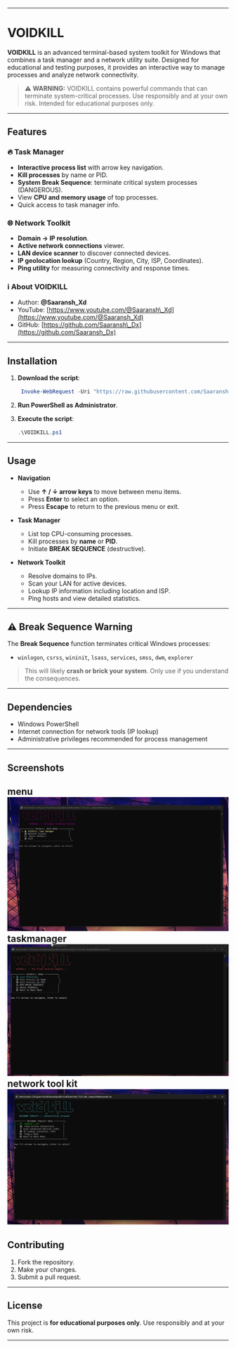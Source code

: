 
---

# VOIDKILL

**VOIDKILL** is an advanced terminal-based system toolkit for Windows that combines a task manager and a network utility suite. Designed for educational and testing purposes, it provides an interactive way to manage processes and analyze network connectivity.

> ⚠️ **WARNING:** VOIDKILL contains powerful commands that can terminate system-critical processes. Use responsibly and at your own risk. Intended for educational purposes only.

---

## Features

### 🔥 Task Manager

* **Interactive process list** with arrow key navigation.
* **Kill processes** by name or PID.
* **System Break Sequence**: terminate critical system processes (DANGEROUS).
* View **CPU and memory usage** of top processes.
* Quick access to task manager info.

### 🌐 Network Toolkit

* **Domain → IP resolution**.
* **Active network connections** viewer.
* **LAN device scanner** to discover connected devices.
* **IP geolocation lookup** (Country, Region, City, ISP, Coordinates).
* **Ping utility** for measuring connectivity and response times.

### ℹ️ About VOIDKILL

* Author: **@Saaransh\_Xd**
* YouTube: [https://www.youtube.com/@Saaransh\_Xd](https://www.youtube.com/@Saaransh_Xd)
* GitHub: [https://github.com/Saaransh\_Dx](https://github.com/Saaransh_Dx)

---

## Installation

1. **Download the script**:

   ```powershell
    Invoke-WebRequest -Uri "https://raw.githubusercontent.com/SaaranshDx/voidkill/refs/heads/main/voidkill.ps1" -OutFile "VOIDKILL.ps1"
   ```
2. **Run PowerShell as Administrator**.
3. **Execute the script**:

   ```powershell
   .\VOIDKILL.ps1
   ```

---

## Usage

* **Navigation**

  * Use **↑ / ↓ arrow keys** to move between menu items.
  * Press **Enter** to select an option.
  * Press **Escape** to return to the previous menu or exit.

* **Task Manager**

  * List top CPU-consuming processes.
  * Kill processes by **name** or **PID**.
  * Initiate **BREAK SEQUENCE** (destructive).

* **Network Toolkit**

  * Resolve domains to IPs.
  * Scan your LAN for active devices.
  * Lookup IP information including location and ISP.
  * Ping hosts and view detailed statistics.

---

## ⚠️ Break Sequence Warning

The **Break Sequence** function terminates critical Windows processes:

* `winlogon`, `csrss`, `wininit`, `lsass`, `services`, `smss`, `dwm`, `explorer`

> This will likely **crash or brick your system**. Only use if you understand the consequences.

---

## Dependencies

* Windows PowerShell
* Internet connection for network tools (IP lookup)
* Administrative privileges recommended for process management

---

## Screenshots

menu
![screenshot1](screenshots/sc1.png)
taskmanager
![screenshot1](screenshots/sc2.png)
network tool kit
![screenshot1](screenshots/sc3.png)
---

## Contributing

1. Fork the repository.
2. Make your changes.
3. Submit a pull request.

---

## License

This project is **for educational purposes only**. Use responsibly and at your own risk.

---

